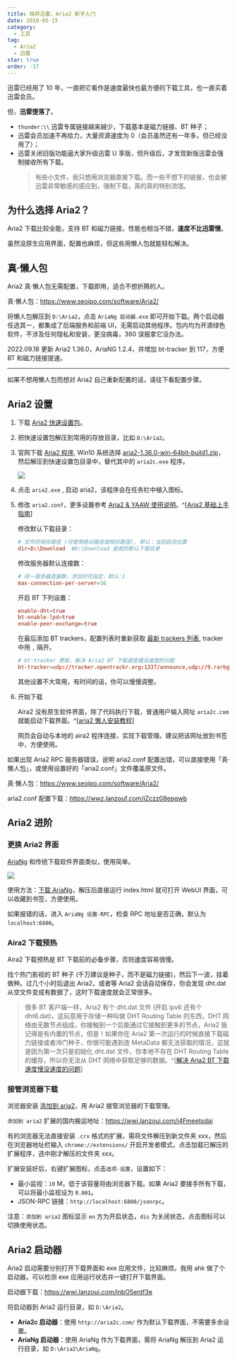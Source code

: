 ```yaml
---
title: 抛弃迅雷，Aria2 新手入门
date: 2018-05-15
category:
  - 工具
tag:
  - Aria2
  - 迅雷
star: true
order: -17
---
```


迅雷已经用了 10 年，一直把它看作是速度最快也最方便的下载工具，也一直买着迅雷会员。

但，**迅雷堕落了**。

- `thunder:\\` 迅雷专属链接越来越少，下载基本是磁力链接、BT 种子；
- 迅雷会员加速不再给力，大量资源速度为 0（会员虽然还有一年多，但已经没用了）；
- 迅雷关闭旧版功能逼大家升级迅雷 U 享版，但升级后，才发现新版迅雷会强制接收所有下载。
  > 有些小文件，我只想用浏览器直接下载。而一些不想下的链接，也会被迅雷非常敏感的感应到，强制下载，真的真的特别流氓。

## 为什么选择 Aria2？

Aria2 下载比较全能，支持 BT 和磁力链接，性能也相当不错，**速度不比迅雷慢**。

虽然没原生应用界面，配置也麻烦，但这些用懒人包就能轻松解决。

## 真·懒人包

Aria2 真·懒人包无需配置，下载即用，适合不想折腾的人。

真·懒人包：<https://www.seoipo.com/software/Aria2/>

将懒人包解压到 `D:\Aria2`，点击 `AriaNg 启动器.exe` 即可开始下载。两个启动器任选其一，都集成了后端服务和前端 UI，无需启动其他程序。包内均为开源绿色软件，不涉及任何隐私和安装，更没病毒，360 误报拿它没办法。

2022.09.18 更新 Aria2 1.36.0，AriaNG 1.2.4，并增加 bt-tracker 到 117，方便 BT 和磁力链接提速。

---

如果不想用懒人包而想对 Aria2 自己重新配置的话，请往下看配置步骤。

## Aria2 设置

1. 下载 [Aria2 快速设置包](http://aria2c.com/archiver/aria2.zip)。

2. 把快速设置包解压到常用的存放目录，比如 `D:\Aria2`。

3. 官网下载 [Aria2 程序](https://github.com/aria2/aria2/releases), Win10 系统选择 [aria2-1.36.0-win-64bit-build1.zip](https://github.com/aria2/aria2/releases/download/release-1.36.0/aria2-1.36.0-win-64bit-build1.zip)，然后解压到快速设置包目录中，替代其中的 `aria2c.exe` 程序。

   ![](http://tc.seoipo.com/20191210232831.png)

4. 点击 `aria2.exe` , 启动 aria2，该程序会在任务栏中植入图标。

5. 修改 `aria2.conf`，更多设置参考 [Aria2 & YAAW 使用说明](http://aria2c.com/usage.html)。^[[Aria2 基础上手指南](https://zhuanlan.zhihu.com/p/30666881)]

   修改默认下载目录：

   ```conf
   # 文件的保存路径 (可使用绝对路径或相对路径), 默认：当前启动位置
   dir=D:\Download  #D:\Download 是我的默认下载目录
   ```

   修改服务器默认连接数：

   ```conf
   # 同一服务器连接数，添加时可指定，默认:1
   max-connection-per-server=16
   ```

   开启 BT 下列设置：

   ```conf
   enable-dht=true
   bt-enable-lpd=true
   enable-peer-exchange=true
   ```

   在最后添加 BT trackers，配置列表时重新获取 [最新 trackers 列表](https://raw.githubusercontent.com/ngosang/trackerslist/master/trackers_best.txt), tracker 中用 `,` 隔开。

   ```conf
   # bt-tracker 更新，解决 Aria2 BT 下载速度慢没速度的问题
   bt-tracker=udp://tracker.opentrackr.org:1337/announce,udp://9.rarbg.com:2810/announce,udp://tracker.openbittorrent.com:6969/announce,http://tracker.openbittorrent.com:80/announce,https://opentracker.i2p.rocks:443/announce,udp://tracker.torrent.eu.org:451/announce,udp://open.stealth.si:80/announce,udp://exodus.desync.com:6969/announce,udp://tracker.tiny-vps.com:6969/announce,udp://tracker.pomf.se:80/announce,udp://tracker.moeking.me:6969/announce,udp://tracker.lelux.fi:6969/announce,udp://tracker.dler.org:6969/announce,udp://tracker.altrosky.nl:6969/announce,udp://open.demonii.com:1337/announce,udp://explodie.org:6969/announce,udp://bt1.archive.org:6969/announce,udp://bt.oiyo.tk:6969/announce,udp://6ahddutb1ucc3cp.ru:6969/announce,https://tracker.nanoha.org:443/announce
   ```

   其他设置不大常用，有时间的话，你可以慢慢调整。

6. 开始下载

   Aira2 没有原生软件界面，除了代码执行下载，普通用户输入网址 `aria2c.com` 就能启动下载界面。^[[aria2 懒人安装教程](https://www.appinn.com/aria2-in-windows-setup/)]

   网页会自动与本地的 aira2 程序连接，实现下载管理。建议把该网址放到书签中，方便使用。

如果出现 Aria2 RPC 服务器错误，说明 aria2.conf 配置出错，可以直接使用「真·懒人包」，或使用设置好的「aria2.conf」文件覆盖原文件。

真·懒人包：<https://www.seoipo.com/software/Aria2/>

aria2.conf 配置下载：<https://wwz.lanzouf.com/iZczz08epqwb>

## Aria2 进阶

### 更换 Aria2 界面

[AriaNg](https://github.com/mayswind/AriaNg) 和传统下载软件界面类似，使用简单。

![](http://tc.seoipo.com/20180516104758.png)

使用方法：[下载 AriaNg](https://github.com/mayswind/AriaNg-DailyBuild/archive/master.zip)，解压后直接运行 index.html 就可打开 WebUI 界面，可以收藏到书签，方便使用。

如果报错的话，进入 `AriaNg 设置-RPC`，检查 RPC 地址是否正确，默认为 `localhost:6800`。

### Aira2 下载预热

Aira2 下载预热是 BT 下载前的必备步骤，否则速度容易很慢。

找个热门影视的 BT 种子 (千万建议是种子，而不是磁力链接)，然后下一波，挂着做种。过几个小时后退出 Aria2，或者等 Aria2 会话自动保存，你会发现 dht.dat 从空文件变成有数据了，这时下载速度就会正常很多。

> 很多 BT 客户端一样，Aria2 有个 dht.dat 文件 (开启 ipv6 还有个 dht6.dat)，这玩意用于存储一种叫做 DHT Routing Table 的东西，DHT 网络由无数节点组成，你接触到一个后能通过它接触到更多的节点，Aria2 我记得是有内置的节点，但是！如果你在 Aria2 第一次运行的时候直接下载磁力链接或者冷门种子，你很可能遇到连 MetaData 都无法获取的情况，这就是因为第一次只是初始化 dht.dat 文件，你本地不存在 DHT Routing Table 的缓存，所以你无法从 DHT 网络中获取足够的数据。^[[解决 Aria2 BT 下载速度慢没速度的问题](http://www.senra.me/solutions-to-aria2-bt-metalink-download-slowly/)]

### 接管浏览器下载

浏览器安装 [添加到 aria2](https://chrome.google.com/webstore/detail/nimeojfecmndgolmlmjghjmbpdkhhogl)，用 Aria2 接管浏览器的下载管理。

`添加到 aria2` 扩展的国内搬运地址：<https://wwi.lanzoui.com/i4Fmeetsdaj>

有的浏览器无法直接安装 `.crx` 格式的扩展，需将文件解压到新文件夹 xxx，然后在浏览器地址栏输入 `chrome://extensions/` 开启开发者模式，点击加载已解压的扩展程序，选中刚才解压的文件夹 xxx。

扩展安装好后，右键扩展图标，点击`选项-设置`，设置如下：

- 最小监视：`10` M，低于该容量将由浏览器下载。如果 Aria2 要接手所有下载，可以将最小监视设为 `0.001`。
- JSON-RPC 链接：`http://localhost:6800/jsonrpc`。

注意：`添加到 aria2` 图标显示 `en` 方为开启状态，`dis` 为关闭状态，点击图标可以切换使用状态。

## Aria2 启动器

Aria2 启动需要分别打开下载界面和 exe 应用文件，比较麻烦。我用 ahk 做了个启动器，可以检测 exe 应用运行状态并一键打开下载界面。

启动器下载：<https://wwi.lanzoui.com/inbO5entf3e>

将启动器到 Aria2 运行目录，如 `D:\Aria2`。

- **Aria2c 启动器**：使用 `http://aria2c.com/` 作为默认下载界面，不需要多余设置。
- **AriaNg 启动器**：使用 AriaNg 作为下载界面，需将 AriaNg 解压到 Aria2 运行目录，如 `D:\Aria2\AriaNg`。
